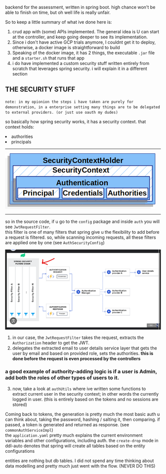 backend for the assessment, written in spring boot.
high chance won't be able to finish on time, but oh well 
life is really unfair.

So to keep a little summary of what ive done here is:

1. crud app with (some) APIs implemented. The general idea is U can start at the controller, and keep going deeper to see its implementation.
2. Since i don't have active GCP trials anymore, I couldnt get it to deploy, otherwise, a docker image is straightforward to build 
3. Speaking of the docker image, it has 2 things, the executable `.jar` file and a `starter.sh` that runs that app
4. i do have implemented a custom security stuff written entirely from scratch that leverages spring security. i will explain it in a different section

## THE SECURITY STUFF

 `note: in my opionion the steps i have taken are purely for demonstration, in a enterprise setting many things are to be delegated to external providers. (or just use oauth my dudes)`
 
so basically how spring security works, it has a security context. that context holds:
<li>authorities</li>
<li>principals</li>
<hr>
<img src="securitycontextholder.png"> 
<hr>

so in the source code, if u go to the `config` package and inside `auth` you will see `JwtRequestFilter`.
<br>
this filter is one of many filters that spring give u the flexibility to add before a request is filtered. so, while scanning incoming requests, all these filters are applied one by one (see `AuthSecurityConfig`)

<img src="img.png"><br>
1. in our case, the `JwtRequestFilter` takes the request, extracts the `Authorization` header to get the JWT.
2. delegates the extracted email to user details service layer that gets the user by email and based on provided role, sets the authorities. <b> this is done before the request is even processed by the controllers </b>

### a good example of authority-adding logic is if a user is Admin, add both the roles of other types of users to it.

3. now, take a look at `authUtils` where ive written some functions to extract current user in the security context; in other words the currently logged in user. (this is entirely based on the tokens and no sessions are stored)

Coming back to tokens, the generation is pretty much the most basic auth u can think about, 
taking the password, hashing / salting it, then comparing. if passed, a token is generated and returned as response. (see `commonAuthServiceImpl`)
<br>
the `application.yaml` pretty much explains the current environment variables and other configurations, including auth. the `create-drop` mode in ddl-auto denotes that spring will create all tables based on the entity configurations

entities are nothing but db tables. I did not spend any time thinking about data modelling and pretty much just went with the flow. (NEVER DO THIS)
